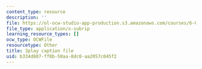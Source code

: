 ```yaml
---
content_type: resource
description: ''
file: https://ol-ocw-studio-app-production.s3.amazonaws.com/courses/6-042j-mathematics-for-computer-science-spring-2015/b334d807ff8b50aa8dc0aa2057c045f2_CdhuVhWTSMI.vtt
file_type: application/x-subrip
learning_resource_types: []
ocw_type: OCWFile
resourcetype: Other
title: 3play caption file
uid: b334d807-ff8b-50aa-8dc0-aa2057c045f2
---
```

